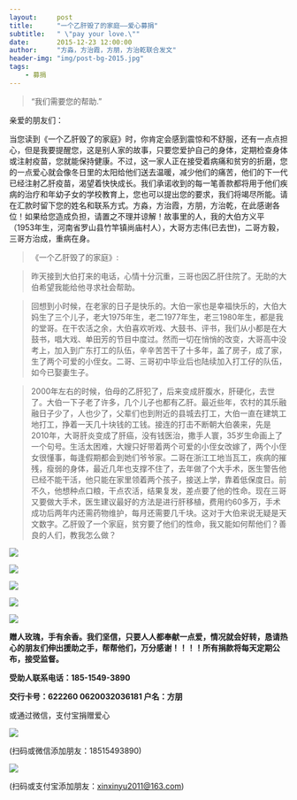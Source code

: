 ```yaml
---
layout:     post
title:      "一个乙肝毁了的家庭——爱心募捐"
subtitle:   " \"pay your love.\""
date:       2015-12-23 12:00:00
author:     "方淼，方治霞，方朋，方治乾联合发文"
header-img: "img/post-bg-2015.jpg"
tags:
    - 募捐
---
```


> “我们需要您的帮助.”



亲爱的朋友们：

当您读到《一个乙肝毁了的家庭》时，你肯定会感到震惊和不舒服，还有一点点担心，但是我要提醒您，这是别人家的故事，只要您爱护自己的身体，定期检查身体或注射疫苗，您就能保持健康。不过，这一家人正在接受着病痛和贫穷的折磨，您的一点爱心就会像冬日里的太阳给他们送去温暖，减少他们的痛苦，他们的下一代已经注射乙肝疫苗，渴望着快快成长。我们承诺收到的每一笔善款都将用于他们疾病的治疗和年幼子女的学校教育上，您也可以提出您的要求，我们将竭尽所能。请在汇款时留下您的姓名和联系方式。方淼，方治霞，方朋，方治乾，在此感谢各位！如果给您造成负担，请置之不理并谅解！
​
故事里的人，我的大伯方义平（1953年生，河南省罗山县竹竿镇尚庙村人），大哥方志伟(已去世)，二哥方毅，三哥方治成，重病在身。

>《一个乙肝毁了的家庭》: 

>昨天接到大伯打来的电话，心情十分沉重，三哥也因乙肝住院了。无助的大伯希望我能给他寻求社会帮助。

>回想到小时候，在老家的日子是快乐的。大伯一家也是幸福快乐的，大伯大妈生了三个儿子，老大1975年生，老二1977年生，老三1980年生，都是我的堂哥。在干农活之余，大伯喜欢听戏、大鼓书、评书，我们从小都是在大鼓书，唱大戏、单田芳的节目中度过。然而一切在悄悄的改变，大哥高中没考上，加入到广东打工的队伍，辛辛苦苦干了十多年，盖了房子，成了家，生了两个可爱的小侄女。二哥、三哥初中毕业后也陆续加入打工仔的队伍，如今已娶妻生子。

>2000年左右的时候，伯母的乙肝犯了，后来变成肝腹水，肝硬化，去世了。大伯一下子老了许多，几个儿子也都有乙肝。最近些年，农村的其乐融融日子少了，人也少了，父辈们也到附近的县城去打工，大伯一直在建筑工地打工，挣着一天几十块钱的工钱。接连的打击不断朝大伯袭来，先是2010年，大哥肝炎变成了肝癌，没有钱医治，撒手人寰，35岁生命画上了一个句号。生活太困难，大嫂只好带着两个可爱的小侄女改嫁了，两个小侄女很懂事，每逢假期都会到她们爷爷家。二哥在浙江工地当瓦工，疾病的摧残，瘦弱的身体，最近几年也支撑不住了，去年做了个大手术，医生警告他已经不能干活，他只能在家里领着两个孩子，接送上学，靠着低保度日。前不久，他想种点口粮，干点农活，结果复发，差点要了他的性命。现在三哥又要做大手术，医生建议最好的方法是进行肝移植，费用约60多万，手术成功后两年内还需药物维护，每月还需要几千块。这对于大伯来说无疑是天文数字。乙肝毁了一个家庭，贫穷要了他们的性命，我又能如何帮他们？善良的人们，教我怎么做？

![](http://paylove.github.io/img/36.pic.jpg)

![](http://paylove.github.io/img/41.pic.jpg)

![](http://paylove.github.io/img/43.pic.jpg)

![](http://paylove.github.io/img/47.pic.jpg)

![](http://paylove.github.io/img/56.pic.jpg)

**赠人玫瑰，手有余香。我们坚信，只要人人都奉献一点爱，情况就会好转，恳请热心的朋友们伸出援助之手，帮帮他们，万分感谢！！！！所有捐款将每天定期公布，接受监督。**


**受助人联系电话：185-1549-3890**

**交行卡号：622260 0620032036181 户名：方朋**

或通过微信，支付宝捐赠爱心

![](http://beginman.qiniudn.com/weixin.jpeg)

(扫码或微信添加朋友：18515493890)

![](http://beginman.qiniudn.com/zhifubao.jpeg)

(扫码或支付宝添加朋友：xinxinyu2011@163.com)




